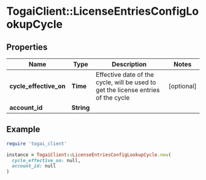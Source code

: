# TogaiClient::LicenseEntriesConfigLookupCycle

## Properties

| Name | Type | Description | Notes |
| ---- | ---- | ----------- | ----- |
| **cycle_effective_on** | **Time** | Effective date of the cycle, will be used to get the license entries of the cycle | [optional] |
| **account_id** | **String** |  |  |

## Example

```ruby
require 'togai_client'

instance = TogaiClient::LicenseEntriesConfigLookupCycle.new(
  cycle_effective_on: null,
  account_id: null
)
```


